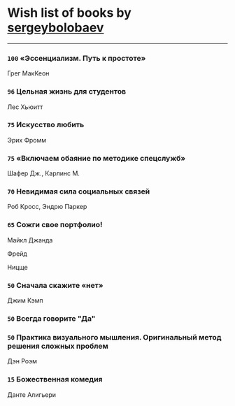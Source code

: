 # Wish list of books by [sergeybolobaev](http://vk.com/id37918255)
---

### `100` «Эссенциализм. Путь к простоте»
Грег МакКеон

### `96` Цельная жизнь для студентов
Лес Хьюитт

### `75` Искусство любить
Эрих Фромм

### `75` «Включаем обаяние по методике спецслужб»
Шафер Дж., Карлинс М.

### `70` Невидимая сила социальных связей
Роб Кросс, Эндрю Паркер

### `65` Сожги свое портфолио!
Майкл Джанда

Фрейд

Ницще

### `50` Сначала скажите «нет»
Джим Кэмп

### `50` Всегда говорите "Да"

### `50` Практика визуального мышления. Оригинальный метод решения сложных проблем
Дэн Роэм

### `15` Божественная комедия
Данте Алигьери

